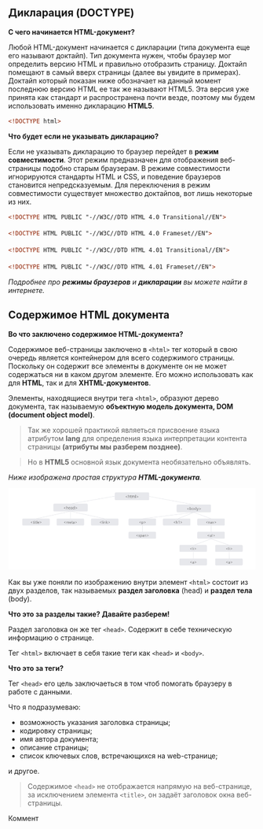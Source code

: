 ## Дикларация (DOCTYPE)
**С чего начинается HTML-документ?**

Любой HTML-документ начинается с дикларации (типа документа еще его называют доктайп).
Тип документа нужен, чтобы браузер мог определить версию HTML и правильно отобразить страницу. Доктайп помещают в самый вверх страницы (далее вы увидите в примерах). Доктайп который показан ниже обозначает на данный момент последнюю версию HTML ее так же называют HTML5. Эта версия уже принята как стандарт и распространена почти везде, поэтому мы будем использовать именно дикларацию **HTML5**.
```html
<!DOCTYPE html>
```
**Что будет если не указывать дикларацию?**

Если не указывать дикларацию то браузер перейдет в **режим совместимости**. Этот режим предназначен для отображения веб-страницы подобно старым браузерам. В режиме совместимости игнорируются стандарты HTML и CSS, и поведение браузеров становится непредсказуемым. Для переключения в режим совместимости существует множество доктайпов, вот лишь некоторые из них.
```html
<!DOCTYPE HTML PUBLIC "-//W3C//DTD HTML 4.0 Transitional//EN">

<!DOCTYPE HTML PUBLIC "-//W3C//DTD HTML 4.0 Frameset//EN">

<!DOCTYPE HTML PUBLIC "-//W3C//DTD HTML 4.01 Transitional//EN">

<!DOCTYPE HTML PUBLIC "-//W3C//DTD HTML 4.01 Frameset//EN">
```
_Подробнее про **режимы браузеров** и **дикларации** вы можете найти в интернете._ 

## Содержимое HTML документа
**Во что заключено содержимое HTML-документа?**

Содержимое веб-страницы заключено в `<html>` тег который в свою очередь является контейнером для всего содержимого страницы. Поскольку он содержит все элементы в документе он не может содержаться ни в каком другом элементе. 
Его можно использовать как для **HTML**, так и для **XHTML-документов**.

Элементы, находящиеся внутри тега `<html>`, образуют дерево документа, так называемую **объектную модель документа, DOM (document object model)**.

> Так же хорошей практикой являеться присвоение языка атрибутом **lang** для определения языка интерпретации контента страницы **(атрибуты мы разберем позднее)**.

> Но в **HTML5** основной язык документа необязательно объявлять.

_Ниже изображена простая структура **HTML-документа**._

![123](./custom.png)

Как вы уже поняли по изображению внутри элемент `<html>` состоит из двух разделов, так называемых **раздел заголовка** (head) и **раздел тела** (body).

**Что это за разделы такие? Давайте разберем!**

Раздел заголовка он же тег `<head>`. Содержит в себе техническую информацию о странице.





Тег `<html>` включает в себя такие теги как `<head>` и `<body>`.

**Что это за теги?**

Тег `<head>` его цель заключаеться в том чтоб помогать браузеру в работе с данными. 

Что я подразумеваю:
* возможность указания заголовка страницы;
* кодировку страницы;
* имя автора документа;
* описание страницы;
* список ключевых слов, встречающихся на web-странице;

и другое.

> Содержимое `<head>` не отображается напрямую на веб-странице, за исключением элемента `<title>`, он задаёт заголовок окна веб-страницы.

Коммент
